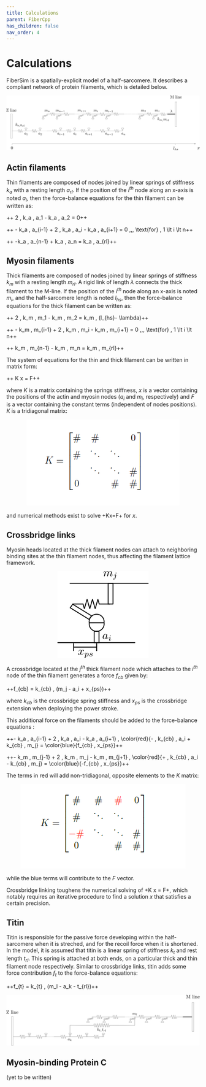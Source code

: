 ```yaml
---
title: Calculations
parent: FiberCpp
has_children: false
nav_order: 4
---
```


# Calculations

FiberSim is a spatially-explicit model of a half-sarcomere. It describes a compliant network of protein filaments, which is detailed below.

![FiberSim myofilaments](Filaments.png)

## Actin filaments

Thin filaments are composed of nodes joined by linear springs of stiffness $k_{a}$ with a resting length $a_{rl}$. If the position of the $i^{th}$ node along an x-axis is noted $a_i$, then the force-balance equations for the thin filament can be written as:

++ 2 \, k_a \, a_1 - k_a \, a_2 = 0++

++ -  k_a \, a_{i-1} + 2 \, k_a \, a_i - k_a \, a_{i+1} = 0 \,\,\, \text{for} \, 1 \lt i \lt n++

++ -k_a \, a_{n-1} + k_a \, a_n = k_a \, a_{rl}++

## Myosin filaments

Thick filaments are composed of nodes joined by linear springs of stiffness $k_{m}$ with a resting length $m_{rl}$. A rigid link of length $\lambda$ connects the thick filament to the M-line. If the position of the $i^{th}$ node along an x-axis is noted $m_i$, and the half-sarcomere length is noted $l_{hs}$, then the force-balance equations for the thick filament can be written as:

++ 2 \, k_m \, m_1 - k_m \, m_2 = k_m \, (l_{hs}- \lambda)++

++ -  k_m \, m_{i-1} + 2 \, k_m \, m_i - k_m \, m_{i+1} = 0 \,\,\, \text{for} \, 1 \lt i \lt n++

++ k_m \, m_{n-1} - k_m \, m_n = k_m \, m_{rl}++

The system of equations for the thin and thick filament can be written in matrix form:

++ K x = F++

where $K$ is a matrix containing the springs stiffness, $x$ is a vector containing the positions of the actin and myosin nodes ($a_i$ and $m_i$, respectively) and $F$ is a vector containing the constant terms (independent of nodes positions). $K$ is a tridiagonal matrix:


<p align="center">
  <img alt="K_matrix_a" src="K_matrix_a.png">
</p>


and numerical methods exist to solve +Kx=F+ for $x$.


## Crossbridge links 

Myosin heads located at the thick filament nodes can attach to neighboring binding sites at the thin filament nodes, thus affecting the filament lattice framework. 

<p align="center">
  <img alt="cb_link" src="cb_link.png">
</p>

A crossbridge located at the $j^{th}$ thick filament node which attaches to the $i^{th}$ node of the thin filament generates a force $f_{cb}$ given by:

++f_{cb} = k_{cb} \, (m_j - a_i + x_{ps})++

where  $k_{cb}$ is the crossbridge spring stiffness and $x_{ps}$ is the crossbridge extension when deploying the power stroke.

This additional force on the filaments should be added to the force-balance equations :

++-  k_a \, a_{i-1} + 2 \, k_a \, a_i - k_a \, a_{i+1} \, \color{red}{- \, k_{cb} \, a_i + k_{cb} \, m_j} = \color{blue}{f_{cb} \, x_{ps}}++

++-  k_m \, m_{j-1} + 2 \, k_m \, m_j - k_m \, m_{j+1} \, \color{red}{+ \, k_{cb} \, a_i - k_{cb} \, m_j} = \color{blue}{-f_{cb} \, x_{ps}}++ 

The terms in red will add non-tridiagonal, opposite elements to the $K$ matrix: 

<p align="center">
  <img alt="K_matrix_a" src="K_matrix_b.png">
</p>

while the blue terms will contribute to the $F$ vector. 

Crossbridge linking toughens the numerical solving of +K x = F+, which notably requires an iterative procedure to find a solution $x$ that satisfies a certain precision. 

## Titin 

Titin is responsible for the passive force developing within the half-sarcomere when it is streched, and for the recoil force when it is shortened. In the model, it is assumed that titin is a linear spring of stiffness $k_t$ and rest length $t_{rl}$. This spring is attached at both ends, on a particular thick and thin filament node respectively. Similar to crossbridge links, titin adds some force contribution $f_{t}$ to the force-balance equations:

++f_{t} = k_{t} \, (m_l - a_k - t_{rl})++

![Titin](titin.png)

## Myosin-binding Protein C

(yet to be written)



